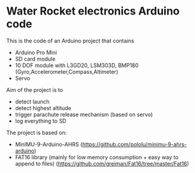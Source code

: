 # Water Rocket electronics Arduino code
This is the code of an Arduino project that contains 
* Arduino Pro Mini
* SD card module
* 10 DOF module with L3GD20, LSM303D, BMP180 (Gyro,Accelerometer,Compass,Altimeter)
* Servo

Aim of the project is to
- detect launch
- detect highest altitude
- trigger parachute release mechanism (based on servo)
- log everything to SD

The project is based on:
- MinIMU-9-Arduino-AHRS (https://github.com/pololu/minimu-9-ahrs-arduino)
- FAT16 library (mainly for low memory consumption + easy way to append to files) (https://github.com/greiman/Fat16/tree/master/Fat16)

